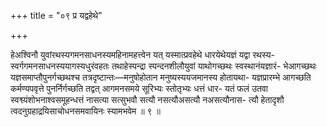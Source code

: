 +++
title = "०९ प्र यद्वहेथे"

+++

हेअश्विनौ युवांरथस्यगमनसाधनस्यमहिनामहत्त्वेन यत् यस्मात्प्रवहेथे धारयेथेयज्ञं यद्वा रथस्य- स्वर्गगमनसाधनस्ययागस्यधुरंवहतः तथाहेस्पन्द्रा स्पन्दनशीलौयुवां याथोगच्छथः स्वस्थानंयज्ञारं- भेआगच्छथः यज्ञसमाप्तौपुनर्गच्छथश्च तत्रदृष्टान्तः—मनुषोहोतान मनुष्यस्ययजमानस्य होतायथा- यज्ञप्रारम्भे आगच्छति कर्मण्यपवृत्ते पुनर्निर्गच्छति तद्वत् आगमनसमये सूरिभ्यः स्तोतृभ्यः धत्तं धार- यतं फलं उतवा स्वश्व्यंशोभनाश्वसमूहन्धत्तं नासत्या सत्सुभवौ सत्यौ नसत्यौअसत्यौ नअसत्यौनास- त्यौ हेतादृशौ त्वदनुग्रहाद्रयिसाचोधनसमवायिनः स्यामभवेम ॥ ९ ॥